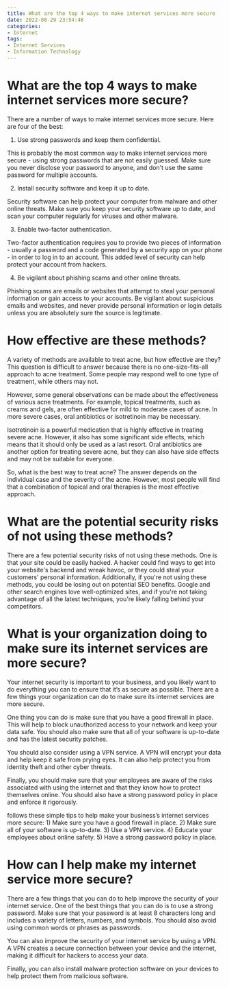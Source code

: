 ```yaml
---
title: What are the top 4 ways to make internet services more secure
date: 2022-08-29 23:54:46
categories:
- Internet
tags:
- Internet Services
- Information Technology
---
```



#  What are the top 4 ways to make internet services more secure?

There are a number of ways to make internet services more secure. Here are four of the best:

1. Use strong passwords and keep them confidential.

This is probably the most common way to make internet services more secure - using strong passwords that are not easily guessed. Make sure you never disclose your password to anyone, and don't use the same password for multiple accounts.

2. Install security software and keep it up to date.

Security software can help protect your computer from malware and other online threats. Make sure you keep your security software up to date, and scan your computer regularly for viruses and other malware.

3. Enable two-factor authentication.

Two-factor authentication requires you to provide two pieces of information - usually a password and a code generated by a security app on your phone - in order to log in to an account. This added level of security can help protect your account from hackers.

4. Be vigilant about phishing scams and other online threats.

Phishing scams are emails or websites that attempt to steal your personal information or gain access to your accounts. Be vigilant about suspicious emails and websites, and never provide personal information or login details unless you are absolutely sure the source is legitimate.

#  How effective are these methods?

A variety of methods are available to treat acne, but how effective are they? This question is difficult to answer because there is no one-size-fits-all approach to acne treatment. Some people may respond well to one type of treatment, while others may not.

However, some general observations can be made about the effectiveness of various acne treatments. For example, topical treatments, such as creams and gels, are often effective for mild to moderate cases of acne. In more severe cases, oral antibiotics or isotretinoin may be necessary.

Isotretinoin is a powerful medication that is highly effective in treating severe acne. However, it also has some significant side effects, which means that it should only be used as a last resort. Oral antibiotics are another option for treating severe acne, but they can also have side effects and may not be suitable for everyone.

So, what is the best way to treat acne? The answer depends on the individual case and the severity of the acne. However, most people will find that a combination of topical and oral therapies is the most effective approach.

#  What are the potential security risks of not using these methods?

There are a few potential security risks of not using these methods. One is that your site could be easily hacked. A hacker could find ways to get into your website's backend and wreak havoc, or they could steal your customers' personal information. Additionally, if you're not using these methods, you could be losing out on potential SEO benefits. Google and other search engines love well-optimized sites, and if you're not taking advantage of all the latest techniques, you're likely falling behind your competitors.

#  What is your organization doing to make sure its internet services are more secure?

Your internet security is important to your business, and you likely want to do everything you can to ensure that it’s as secure as possible. There are a few things your organization can do to make sure its internet services are more secure.

One thing you can do is make sure that you have a good firewall in place. This will help to block unauthorized access to your network and keep your data safe. You should also make sure that all of your software is up-to-date and has the latest security patches.

You should also consider using a VPN service. A VPN will encrypt your data and help keep it safe from prying eyes. It can also help protect you from identity theft and other cyber threats.

Finally, you should make sure that your employees are aware of the risks associated with using the internet and that they know how to protect themselves online. You should also have a strong password policy in place and enforce it rigorously.

 follows these simple tips to help make your business’s internet services more secure: 1) Make sure you have a good firewall in place. 2) Make sure all of your software is up-to-date. 3) Use a VPN service. 4) Educate your employees about online safety. 5) Have a strong password policy in place.

#  How can I help make my internet service more secure?

There are a few things that you can do to help improve the security of your internet service. One of the best things that you can do is to use a strong password. Make sure that your password is at least 8 characters long and includes a variety of letters, numbers, and symbols. You should also avoid using common words or phrases as passwords.

You can also improve the security of your internet service by using a VPN. A VPN creates a secure connection between your device and the internet, making it difficult for hackers to access your data.

Finally, you can also install malware protection software on your devices to help protect them from malicious software.
